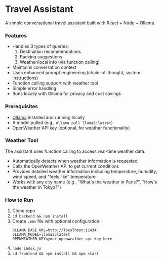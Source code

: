 # Travel Assistant

A simple conversational travel assistant built with React + Node + Ollama.

### Features
- Handles 3 types of queries:
  1. Destination recommendations
  2. Packing suggestions
  3. Weather/local info (via function calling)
- Maintains conversation context
- Uses enhanced prompt engineering (chain-of-thought, system instructions)
- Function calling support with weather tool
- Simple error handling
- Runs locally with Ollama for privacy and cost savings

### Prerequisites
- [Ollama](https://ollama.ai/) installed and running locally
- A model pulled (e.g., `ollama pull llama3:latest`)
- OpenWeather API key (optional, for weather functionality)

### Weather Tool
The assistant uses function calling to access real-time weather data:
- Automatically detects when weather information is requested
- Calls the OpenWeather API to get current conditions
- Provides detailed weather information including temperature, humidity, wind speed, and "feels like" temperature
- Works with any city name (e.g., "What's the weather in Paris?", "How's the weather in Tokyo?")

### How to Run
1. Clone repo
2. `cd backend && npm install`
3. Create `.env` file with optional configuration:
   ```
   OLLAMA_BASE_URL=http://localhost:11434
   OLLAMA_MODEL=llama3:latest
   OPENWEATHER_KEY=your_openweather_api_key_here
   ```
4. `node index.js`
5. `cd frontend && npm install && npm start`